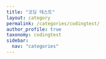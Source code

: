 ```yaml
---
title: "코딩 테스트"
layout: category
permalink: /categories/codingtest/
author_profile: true
taxonomy: codingtest
sidebar:
  nav: "categories"
---
```

